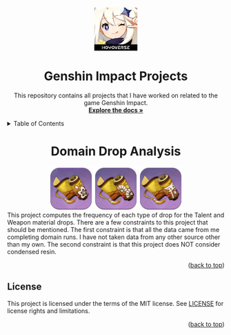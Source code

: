 <!-- PROJECT LOGO -->
<br />
<div align="center">
  <a href="https://github.com/RaylaKurosaki1503/Genshin_Impact">
    <img src="__images__/logo.png" alt="Logo" width="100" height="100">
  </a>

<h1 align="center">Genshin Impact Projects</h1>

  <p align="center">
    This repository contains all projects that I have worked on related to the game Genshin Impact.
    <br />
    <a href="https://github.com/RaylaKurosaki1503/Genshin_Impact"><strong>Explore the docs »</strong></a>
  </p>
</div>


<!-- TABLE OF CONTENTS -->
<details>
	<summary>Table of Contents</summary>
	<ol>
		<li><a href="#domain-drop-analysis">Domain Drop Analysis</a></li>
		<li><a href="#license">License</a></li>
	</ol>
</details>



<!-- Domain Drop Analysis -->
<div align="center">
<h1>Domain Drop Analysis</h1>
<img src="__images__/talent_a.png" width="100" height="100">
<img src="__images__/talent_b.png" width="100" height="100">
<img src="__images__/talent_c.png" width="100" height="100">
</div>
This project computes the frequency of each type of drop for the Talent and Weapon material drops. There are a few constraints to this project that should be mentioned. The first constraint is that all the data came from me completing domain runs. I have not taken data from any other source other than my own. The second constraint is that this project does NOT consider condensed resin.  

<p align="right">(<a href="#top">back to top</a>)</p>



<!-- LICENSE -->
## License
This project is licensed under the terms of the MIT license. See [LICENSE](LICENSE.txt) for license rights and limitations.

<p align="right">(<a href="#top">back to top</a>)</p>



<!-- MARKDOWN LINKS & IMAGES -->
<!-- https://www.markdownguide.org/basic-syntax/#reference-style-links -->
[product-screenshot]: __images__/screenshot.png
